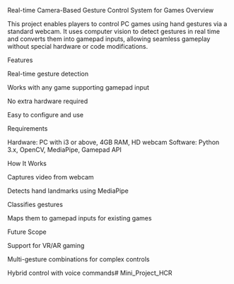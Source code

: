 Real-time Camera-Based Gesture Control System for Games
Overview

This project enables players to control PC games using hand gestures via a standard webcam. It uses computer vision to detect gestures in real time and converts them into gamepad inputs, allowing seamless gameplay without special hardware or code modifications.

Features

Real-time gesture detection

Works with any game supporting gamepad input

No extra hardware required

Easy to configure and use

Requirements

Hardware: PC with i3 or above, 4GB RAM, HD webcam
Software: Python 3.x, OpenCV, MediaPipe, Gamepad API

How It Works

Captures video from webcam

Detects hand landmarks using MediaPipe

Classifies gestures

Maps them to gamepad inputs for existing games

Future Scope

Support for VR/AR gaming

Multi-gesture combinations for complex controls

Hybrid control with voice commands# Mini_Project_HCR

